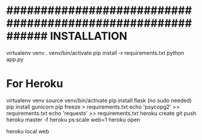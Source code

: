 # ############################################################ INSTALLATION
virtualenv venv
. venv/bin/activate
pip install -r requirements.txt
python app.py


# For Heroku
virtualenv venv
source venv/bin/activate
pip install flask (no sudo needed)
pip install gunicorn
pip freeze > requirements.txt
echo 'psycopg2' >> requirements.txt
echo 'requests' >> requirements.txt
heroku create
git push heroku master -f
heroku ps:scale web=1
heroku open

heroku local web